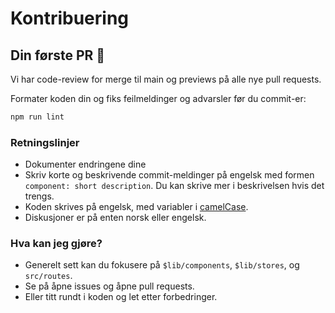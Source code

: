 # Kontribuering

## Din første PR 🚀

Vi har code-review for merge til main og previews på alle nye pull requests.

Formater koden din og fiks feilmeldinger og advarsler før du commit-er:

```bash
npm run lint
```

### Retningslinjer

- Dokumenter endringene dine
- Skriv korte og beskrivende commit-meldinger på engelsk med formen `component: short description`. Du kan skrive mer i beskrivelsen hvis det trengs.
- Koden skrives på engelsk, med variabler i [camelCase](https://en.wikipedia.org/wiki/Camel_case).
- Diskusjoner er på enten norsk eller engelsk.

### Hva kan jeg gjøre?

- Generelt sett kan du fokusere på `$lib/components`, `$lib/stores`, og `src/routes`.
- Se på åpne issues og åpne pull requests.
- Eller titt rundt i koden og let etter forbedringer.
